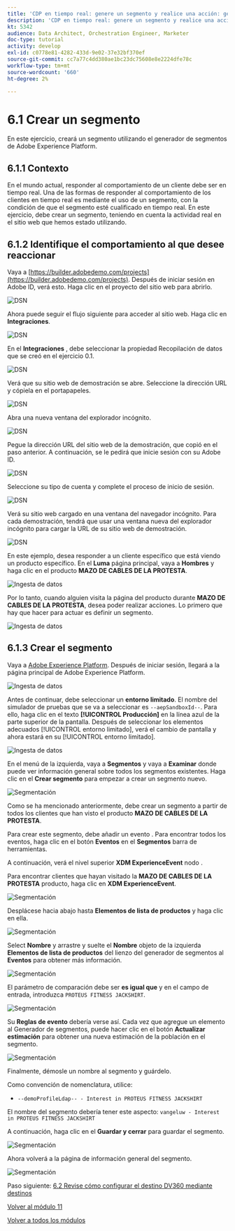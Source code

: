 ```yaml
---
title: 'CDP en tiempo real: genere un segmento y realice una acción: genere un segmento'
description: 'CDP en tiempo real: genere un segmento y realice una acción: genere un segmento'
kt: 5342
audience: Data Architect, Orchestration Engineer, Marketer
doc-type: tutorial
activity: develop
exl-id: c0778e81-4282-433d-9e02-37e32bf370ef
source-git-commit: cc7a77c4dd380ae1bc23dc75608e8e2224dfe78c
workflow-type: tm+mt
source-wordcount: '660'
ht-degree: 2%

---
```


# 6.1 Crear un segmento

En este ejercicio, creará un segmento utilizando el generador de segmentos de Adobe Experience Platform.

## 6.1.1 Contexto

En el mundo actual, responder al comportamiento de un cliente debe ser en tiempo real. Una de las formas de responder al comportamiento de los clientes en tiempo real es mediante el uso de un segmento, con la condición de que el segmento esté cualificado en tiempo real. En este ejercicio, debe crear un segmento, teniendo en cuenta la actividad real en el sitio web que hemos estado utilizando.

## 6.1.2 Identifique el comportamiento al que desee reaccionar

Vaya a [https://builder.adobedemo.com/projects](https://builder.adobedemo.com/projects). Después de iniciar sesión en Adobe ID, verá esto. Haga clic en el proyecto del sitio web para abrirlo.

![DSN](../module0/images/web8.png)

Ahora puede seguir el flujo siguiente para acceder al sitio web. Haga clic en **Integraciones**.

![DSN](../module0/images/web1.png)

En el **Integraciones** , debe seleccionar la propiedad Recopilación de datos que se creó en el ejercicio 0.1.

![DSN](../module0/images/web2.png)

Verá que su sitio web de demostración se abre. Seleccione la dirección URL y cópiela en el portapapeles.

![DSN](../module0/images/web3.png)

Abra una nueva ventana del explorador incógnito.

![DSN](../module0/images/web4.png)

Pegue la dirección URL del sitio web de la demostración, que copió en el paso anterior. A continuación, se le pedirá que inicie sesión con su Adobe ID.

![DSN](../module0/images/web5.png)

Seleccione su tipo de cuenta y complete el proceso de inicio de sesión.

![DSN](../module0/images/web6.png)

Verá su sitio web cargado en una ventana del navegador incógnito. Para cada demostración, tendrá que usar una ventana nueva del explorador incógnito para cargar la URL de su sitio web de demostración.

![DSN](../module0/images/web7.png)

En este ejemplo, desea responder a un cliente específico que está viendo un producto específico.
En el **Luma** página principal, vaya a **Hombres** y haga clic en el producto **MAZO DE CABLES DE LA PROTESTA**.

![Ingesta de datos](./images/homenadia.png)

Por lo tanto, cuando alguien visita la página del producto durante **MAZO DE CABLES DE LA PROTESTA**, desea poder realizar acciones. Lo primero que hay que hacer para actuar es definir un segmento.

![Ingesta de datos](./images/homenadiapp.png)

## 6.1.3 Crear el segmento

Vaya a [Adobe Experience Platform](https://experience.adobe.com/platform). Después de iniciar sesión, llegará a la página principal de Adobe Experience Platform.

![Ingesta de datos](../module2/images/home.png)

Antes de continuar, debe seleccionar un **entorno limitado**. El nombre del simulador de pruebas que se va a seleccionar es ``--aepSandboxId--``. Para ello, haga clic en el texto **[!UICONTROL Producción]** en la línea azul de la parte superior de la pantalla. Después de seleccionar los elementos adecuados [!UICONTROL entorno limitado], verá el cambio de pantalla y ahora estará en su [!UICONTROL entorno limitado].

![Ingesta de datos](../module2/images/sb1.png)

En el menú de la izquierda, vaya a **Segmentos** y vaya a **Examinar** donde puede ver información general sobre todos los segmentos existentes. Haga clic en el **Crear segmento** para empezar a crear un segmento nuevo.

![Segmentación](./images/menuseg.png)

Como se ha mencionado anteriormente, debe crear un segmento a partir de todos los clientes que han visto el producto **MAZO DE CABLES DE LA PROTESTA**.

Para crear este segmento, debe añadir un evento . Para encontrar todos los eventos, haga clic en el botón **Eventos** en el **Segmentos** barra de herramientas.

A continuación, verá el nivel superior **XDM ExperienceEvent** nodo .

Para encontrar clientes que hayan visitado la **MAZO DE CABLES DE LA PROTESTA** producto, haga clic en **XDM ExperienceEvent**.

![Segmentación](./images/findee.png)

Desplácese hacia abajo hasta **Elementos de lista de productos** y haga clic en ella.

![Segmentación](./images/see.png)

Select **Nombre** y arrastre y suelte el **Nombre** objeto de la izquierda **Elementos de lista de productos** del lienzo del generador de segmentos al **Eventos** para obtener más información.

![Segmentación](./images/eewebpdtlname1.png)

El parámetro de comparación debe ser **es igual que** y en el campo de entrada, introduzca `PROTEUS FITNESS JACKSHIRT`.

![Segmentación](./images/pv.png)

Su **Reglas de evento** debería verse así. Cada vez que agregue un elemento al Generador de segmentos, puede hacer clic en el botón **Actualizar estimación** para obtener una nueva estimación de la población en el segmento.

![Segmentación](./images/ldap4.png)

Finalmente, démosle un nombre al segmento y guárdelo.

Como convención de nomenclatura, utilice:

- `--demoProfileLdap-- - Interest in PROTEUS FITNESS JACKSHIRT`

El nombre del segmento debería tener este aspecto:
`vangeluw - Interest in PROTEUS FITNESS JACKSHIRT`

A continuación, haga clic en el **Guardar y cerrar** para guardar el segmento.

![Segmentación](./images/segmentname.png)

Ahora volverá a la página de información general del segmento.

![Segmentación](./images/savedsegment.png)

Paso siguiente: [6.2 Revise cómo configurar el destino DV360 mediante destinos](./ex2.md)

[Volver al módulo 11](./real-time-cdp-build-a-segment-take-action.md)

[Volver a todos los módulos](../../overview.md)
